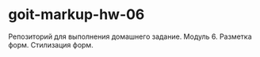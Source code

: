 # goit-markup-hw-06

Репозиторий для выполнения домашнего задание. Модуль 6. Разметка форм. Стилизация форм.
